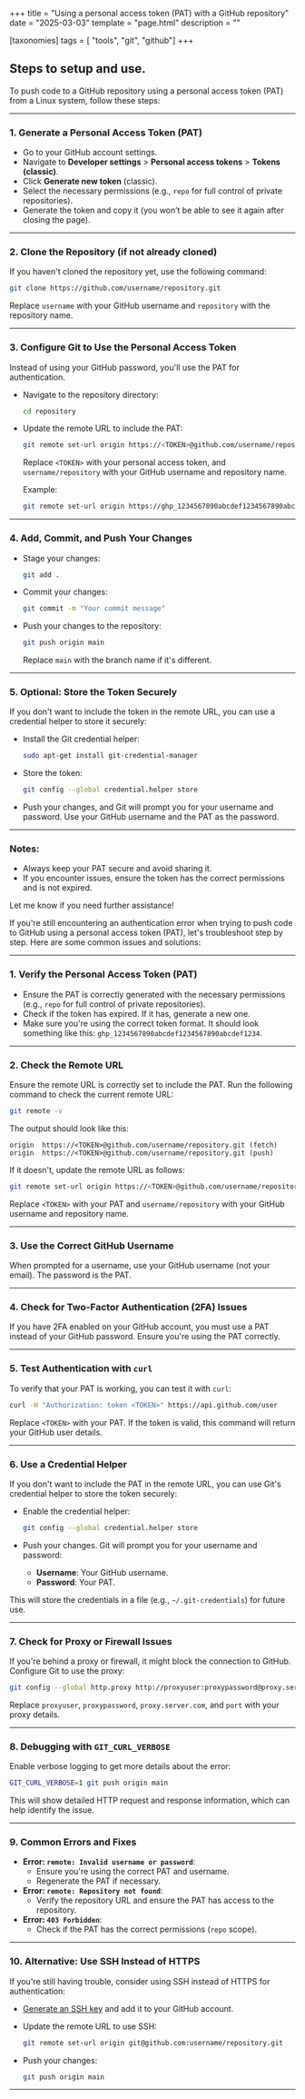 +++
title = "Using a personal access token (PAT) with a GitHub repository"
date = "2025-03-03"
template = "page.html"
description = ""

[taxonomies]
tags = [ "tools", "git", "github"]
+++ 

## Steps to setup and use.

To push code to a GitHub repository using a personal access token (PAT) from a Linux system, follow these steps:

---

### 1. **Generate a Personal Access Token (PAT)**
   - Go to your GitHub account settings.
   - Navigate to **Developer settings** > **Personal access tokens** > **Tokens (classic)**.
   - Click **Generate new token** (classic).
   - Select the necessary permissions (e.g., `repo` for full control of private repositories).
   - Generate the token and copy it (you won’t be able to see it again after closing the page).

---

### 2. **Clone the Repository (if not already cloned)**
   If you haven't cloned the repository yet, use the following command:

   ```bash
   git clone https://github.com/username/repository.git
   ```

   Replace `username` with your GitHub username and `repository` with the repository name.

---

### 3. **Configure Git to Use the Personal Access Token**
   Instead of using your GitHub password, you'll use the PAT for authentication.

   - Navigate to the repository directory:

     ```bash
     cd repository
     ```

   - Update the remote URL to include the PAT:

     ```bash
     git remote set-url origin https://<TOKEN>@github.com/username/repository.git
     ```

     Replace `<TOKEN>` with your personal access token, and `username/repository` with your GitHub username and repository name.

     Example:

     ```bash
     git remote set-url origin https://ghp_1234567890abcdef1234567890abcdef1234@github.com/username/repository.git
     ```

---

### 4. **Add, Commit, and Push Your Changes**
   - Stage your changes:

     ```bash
     git add .
     ```

   - Commit your changes:

     ```bash
     git commit -m "Your commit message"
     ```

   - Push your changes to the repository:

     ```bash
     git push origin main
     ```

     Replace `main` with the branch name if it's different.

---

### 5. **Optional: Store the Token Securely**
   If you don't want to include the token in the remote URL, you can use a credential helper to store it securely:

   - Install the Git credential helper:

     ```bash
     sudo apt-get install git-credential-manager
     ```

   - Store the token:

     ```bash
     git config --global credential.helper store
     ```

   - Push your changes, and Git will prompt you for your username and password. Use your GitHub username and the PAT as the password.

---

### Notes:
- Always keep your PAT secure and avoid sharing it.
- If you encounter issues, ensure the token has the correct permissions and is not expired.

Let me know if you need further assistance!



If you're still encountering an authentication error when trying to push code to GitHub using a personal access token (PAT), let's troubleshoot step by step. Here are some common issues and solutions:

---

### 1. **Verify the Personal Access Token (PAT)**
   - Ensure the PAT is correctly generated with the necessary permissions (e.g., `repo` for full control of private repositories).
   - Check if the token has expired. If it has, generate a new one.
   - Make sure you're using the correct token format. It should look something like this: `ghp_1234567890abcdef1234567890abcdef1234`.

---

### 2. **Check the Remote URL**
   Ensure the remote URL is correctly set to include the PAT. Run the following command to check the current remote URL:

   ```bash
   git remote -v
   ```

   The output should look like this:

   ```
   origin  https://<TOKEN>@github.com/username/repository.git (fetch)
   origin  https://<TOKEN>@github.com/username/repository.git (push)
   ```

   If it doesn't, update the remote URL as follows:

   ```bash
   git remote set-url origin https://<TOKEN>@github.com/username/repository.git
   ```

   Replace `<TOKEN>` with your PAT and `username/repository` with your GitHub username and repository name.

---

### 3. **Use the Correct GitHub Username**
   When prompted for a username, use your GitHub username (not your email). The password is the PAT.

---

### 4. **Check for Two-Factor Authentication (2FA) Issues**
   If you have 2FA enabled on your GitHub account, you must use a PAT instead of your GitHub password. Ensure you're using the PAT correctly.

---

### 5. **Test Authentication with `curl`**
   To verify that your PAT is working, you can test it with `curl`:

   ```bash
   curl -H "Authorization: token <TOKEN>" https://api.github.com/user
   ```

   Replace `<TOKEN>` with your PAT. If the token is valid, this command will return your GitHub user details.

---

### 6. **Use a Credential Helper**
   If you don't want to include the PAT in the remote URL, you can use Git's credential helper to store the token securely:

   - Enable the credential helper:

     ```bash
     git config --global credential.helper store
     ```

   - Push your changes. Git will prompt you for your username and password:
     - **Username**: Your GitHub username.
     - **Password**: Your PAT.

   This will store the credentials in a file (e.g., `~/.git-credentials`) for future use.

---

### 7. **Check for Proxy or Firewall Issues**
   If you're behind a proxy or firewall, it might block the connection to GitHub. Configure Git to use the proxy:

   ```bash
   git config --global http.proxy http://proxyuser:proxypassword@proxy.server.com:port
   ```

   Replace `proxyuser`, `proxypassword`, `proxy.server.com`, and `port` with your proxy details.

---

### 8. **Debugging with `GIT_CURL_VERBOSE`**
   Enable verbose logging to get more details about the error:

   ```bash
   GIT_CURL_VERBOSE=1 git push origin main
   ```

   This will show detailed HTTP request and response information, which can help identify the issue.

---

### 9. **Common Errors and Fixes**
   - **Error: `remote: Invalid username or password`**:
     - Ensure you're using the correct PAT and username.
     - Regenerate the PAT if necessary.
   - **Error: `remote: Repository not found`**:
     - Verify the repository URL and ensure the PAT has access to the repository.
   - **Error: `403 Forbidden`**:
     - Check if the PAT has the correct permissions (`repo` scope).

---

### 10. **Alternative: Use SSH Instead of HTTPS**
   If you're still having trouble, consider using SSH instead of HTTPS for authentication:
   - [Generate an SSH key](https://docs.github.com/en/authentication/connecting-to-github-with-ssh/generating-a-new-ssh-key-and-adding-it-to-the-ssh-agent) and add it to your GitHub account.
   - Update the remote URL to use SSH:

     ```bash
     git remote set-url origin git@github.com:username/repository.git
     ```

   - Push your changes:

     ```bash
     git push origin main
     ```

---
